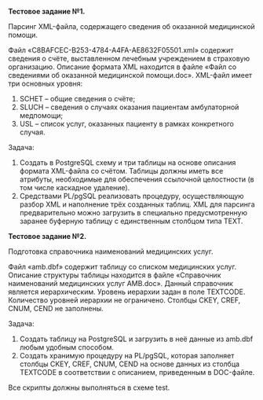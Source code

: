 **Тестовое задание №1.**

Парсинг XML-файла, содержащего сведения об оказанной медицинской помощи.

Файл «C8BAFCEC-B253-4784-A4FA-AE8632F05501.xml» содержит сведения о счёте, выставленном лечебным учреждением в страховую организацию. Описание формата XML находится в файле «Файл со сведениями об оказанной медицинской помощи.doc». XML-файл имеет три основных уровня:
1.	SCHET –  общие сведения о счёте;
2.	SLUCH – сведения о случаях оказания пациентам амбулаторной медпомощи;
3.	USL – список услуг, оказанных пациенту в рамках конкретного случая.

Задача:
1.	Создать в PostgreSQL схему и три таблицы на основе описания формата XML-файла со счётом. Таблицы должны иметь все атрибуты, необходимые для обеспечения ссылочной целостности (в том числе каскадное удаление).
2.	Средствами PL/pgSQL реализовать процедуру, осуществляющую разбор XML и наполнение трёх созданных таблиц. XML для парсинга предварительно можно загрузить в специально предусмотренную заранее буферную таблицу с единственным столбцом типа TEXT.

**Тестовое задание №2.**

Подготовка справочника наименований медицинских услуг.

Файл «amb.dbf» содержит таблицу со списком медицинских услуг. Описание структуры таблицы находится в файле «Справочник наименований медицинских услуг AMB.doc». Данный справочник является иерархическим. Уровень иерархии задан в поле TEXTCODE. Количество уровней иерархии не ограничено. Столбцы CKEY, CREF, CNUM, CEND не заполнены.

Задача:
1.	Создать таблицу на PostgreSQL и загрузить в неё данные из amb.dbf любым удобным способом.
2.	Создать хранимую процедуру на PL/pgSQL, которая заполняет столбцы CKEY, CREF, CNUM, CEND на основе данных из столбца TEXTCODE в соответствии с описанием, приведенным в DOC-файле.

Все скрипты должны выполняться в схеме test.
